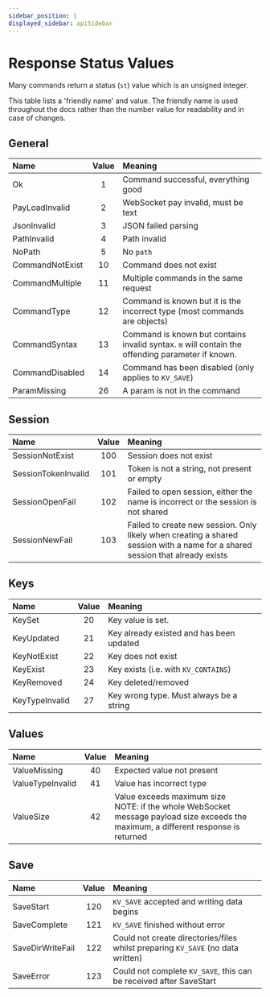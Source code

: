 ```yaml
---
sidebar_position: 1
displayed_sidebar: apiSidebar
---
```


# Response Status Values
Many commands return a status (`st`) value which is an unsigned integer.

This table lists a 'friendly name' and value. The friendly name is used throughout the docs rather than the number value for readability and in case of changes.


## General
|Name|Value|Meaning
|:---|:---:|:---|
|Ok|1|Command successful, everything good|
|PayLoadInvalid|2|WebSocket pay invalid, must be text|
|JsonInvalid|3|JSON failed parsing|
|PathInvalid|4|Path invalid|
|NoPath|5|No `path`|
|CommandNotExist|10|Command does not exist|
|CommandMultiple|11|Multiple commands in the same request|
|CommandType|12|Command is known but it is the incorrect type (most commands are objects)|
|CommandSyntax|13|Command is known but contains invalid syntax. `m` will contain the offending parameter if known.|
|CommandDisabled|14|Command has been disabled (only applies to `KV_SAVE`)|
|ParamMissing|26|A param is not in the command|


## Session
|Name|Value|Meaning
|:---|:---:|:---|
|SessionNotExist|100|Session does not exist|
|SessionTokenInvalid|101|Token is not a string, not present or empty|
|SessionOpenFail|102|Failed to open session, either the name is incorrect or the session is not shared|
|SessionNewFail|103|Failed to create new session. Only likely when creating a shared session with a name for a shared session that already exists|


## Keys
|Name|Value|Meaning
|:---|:---:|:---|
|KeySet|20|Key value is set.|
|KeyUpdated|21|Key already existed and has been updated|
|KeyNotExist|22|Key does not exist|
|KeyExist|23|Key exists (i.e. with `KV_CONTAINS`)|
|KeyRemoved|24|Key deleted/removed|
|KeyTypeInvalid|27|Key wrong type. Must always be a string|


## Values
|Name|Value|Meaning
|:---|:---:|:---|
|ValueMissing|40|Expected value not present|
|ValueTypeInvalid|41|Value has incorrect type|
|ValueSize|42|Value exceeds maximum size <br/> NOTE: if the whole WebSocket message payload size exceeds the maximum, a different response is returned|


## Save
|Name|Value|Meaning
|:---|:---:|:---|
|SaveStart|120|`KV_SAVE` accepted and writing data begins|
|SaveComplete|121|`KV_SAVE` finished without error|
|SaveDirWriteFail|122|Could not create directories/files whilst preparing `KV_SAVE` (no data written)|
|SaveError|123|Could not complete `KV_SAVE`, this can be received after SaveStart|



